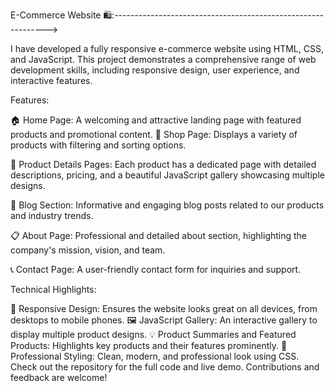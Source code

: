 E-Commerce Website 🛍️:------------------------------------------------------------->

I have developed a fully responsive e-commerce website using HTML, CSS, and JavaScript. This project demonstrates a comprehensive range of web development skills, including responsive design, user experience, and interactive features.

Features:

🏠 Home Page: A welcoming and attractive landing page with featured products and promotional content.
🛒 Shop Page: Displays a variety of products with filtering and sorting options.

📄 Product Details Pages: Each product has a dedicated page with detailed descriptions, pricing, and a beautiful JavaScript gallery showcasing multiple designs.

📝 Blog Section: Informative and engaging blog posts related to our products and industry trends.

📋 About Page: Professional and detailed about section, highlighting the company's mission, vision, and team.

📞 Contact Page: A user-friendly contact form for inquiries and support.


Technical Highlights:

📱 Responsive Design: Ensures the website looks great on all devices, from desktops to mobile phones.
🖼️ JavaScript Gallery: An interactive gallery to display multiple product designs.
💡 Product Summaries and Featured Products: Highlights key products and their features prominently.
🎨 Professional Styling: Clean, modern, and professional look using CSS.
Check out the repository for the full code and live demo. Contributions and feedback are welcome!
